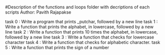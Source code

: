 #Description of the functions and loops folder with decriptions of each scripts
Author:  Pavith Rajapakse

task 0 : Write a program that prints _putchar, followed by a new line
task 1 : Write a function that prints the alphabet, in lowercase, followed by a new line 
task 2 : Write a function that prints 10 times the alphabet, in lowercase, followed by a new line
task 3 : Write a function that checks for lowercase character
task 4 : Write a function that checks for alphabetic character.
task 5 : Write a function that prints the sign of a number



